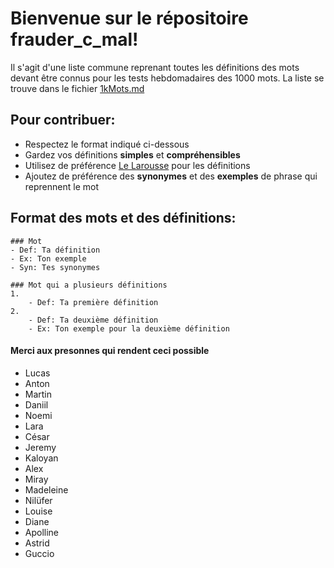 # Bienvenue sur le répositoire frauder_c_mal! 
 
Il s'agit d'une liste commune reprenant toutes les définitions des mots devant être connus pour les tests hebdomadaires des 1000 mots.
La liste se trouve dans le fichier [1kMots.md](1kMots.md)

## Pour contribuer:

- Respectez le format indiqué ci-dessous
- Gardez vos définitions **simples** et **compréhensibles**
- Utilisez de préférence [Le Larousse](https://www.larousse.fr/) pour les définitions 
- Ajoutez de préférence des **synonymes** et des **exemples** de phrase qui reprennent le mot

## Format des mots et des définitions: 

```
### Mot 
- Def: Ta définition
- Ex: Ton exemple
- Syn: Tes synonymes
```
```
### Mot qui a plusieurs définitions
1.
    - Def: Ta première définition
2.
    - Def: Ta deuxième définition
    - Ex: Ton exemple pour la deuxième définition
```

#### Merci aux presonnes qui rendent ceci possible
- Lucas
- Anton
- Martin
- Daniil
- Noemi
- Lara
- César
- Jeremy
- Kaloyan
- Alex
- Miray
- Madeleine
- Nilüfer
- Louise
- Diane
- Apolline
- Astrid
- Guccio
